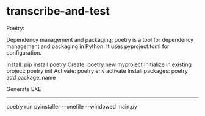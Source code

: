 # transcribe-and-test

Poetry:

Dependency management and packaging:
poetry is a tool for dependency management and packaging in Python.
It uses pyproject.toml for configuration.

Install: pip install poetry
Create: poetry new myproject
Initialize in existing project: poetry init
Activate: poetry env activate
Install packages: poetry add package_name

Generate EXE
************
poetry run pyinstaller --onefile --windowed main.py

